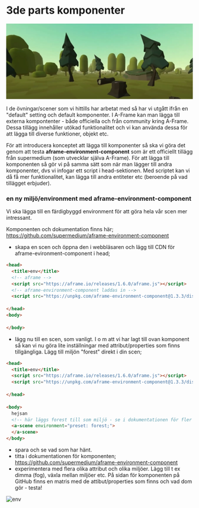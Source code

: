 # 3de parts komponenter
![forest](https://github.com/mattische/aframe-intro/blob/abac050b889f6a0022dd43d6a054678f8bfc8d60/1%20-%20mer%20om%20assets%20och%20animation/img/forest.png)

I de övningar/scener som vi hittills har arbetat med så har vi utgått ifrån en "default" setting och default komponenter.
I A-Frame kan man lägga till externa kompontenter - både officiella och från community kring A-Frame.
Dessa tillägg innehåller utökad funktionalitet och vi kan använda dessa för att lägga till diverse funktioner, objekt etc.

För att introducera konceptet att lägga till komponenter så ska vi göra det genom att testa **aframe-environment-component** som är ett officiellt 
tillägg från supermedium (som utvecklar själva A-Frame). För att lägga till komponenten så gör vi på samma sätt som när man lägger till andra komponenter, dvs vi infogar ett script i head-sektionen. Med scriptet kan vi då få mer funktionalitet, kan lägga till andra entiteter etc (beroende på vad tillägget erbjuder).

### en ny miljö/environment med aframe-environment-component

Vi ska lägga till en färdigbyggd environment för att göra hela vår scen mer intressant.

Komponenten och dokumentation finns här; https://github.com/supermedium/aframe-environment-component

- skapa en scen och öppna den i webbläsaren och lägg till CDN för aframe-evironment-component i head;
```html
<head>
  <title>env</title>
  <!-- aframe -->
  <script src="https://aframe.io/releases/1.6.0/aframe.js"></script>
  <!-- aframe-environment-component laddas in -->
  <script src="https://unpkg.com/aframe-environment-component@1.3.3/dist/aframe-environment-component.min.js"></script>

</head>
<body>
  
</body>
```
- lägg nu till en scen, som vanligt. I o m att vi har lagt till ovan komponent så kan vi nu göra lite inställningar med attribut/properties som finns tillgängliga. Lägg till miljön "forest" direkt i din scen;
```html
<head>
  <title>env</title>
  <script src="https://aframe.io/releases/1.6.0/aframe.js"></script>
  <script src="https://unpkg.com/aframe-environment-component@1.3.3/dist/aframe-environment-component.min.js"></script>

</head>

<body>
  hejsan
  <!-- här läggs forest till som miljö - se i dokumentationen för fler olika miljöer (det finns bla egypt, japan, dreams m. fl.) -->
  <a-scene environment="preset: forest;">
  </a-scene>
</body>
```
- spara och se vad som har hänt.
- titta i dokumentationen för komponenten; https://github.com/supermedium/aframe-environment-component
- experimentera med flera olika attribut och olika miljöer. Lägg till t ex dimma (fog), växla mellan miljöer etc.
På sidan för komponenten på GitHub finns en matris med de attibut/properties som finns och vad dom gör - testa!

  
![env](https://github.com/mattische/aframe-intro/blob/0e20bf37a867d3e112254ae3b0d77041a5c2d23b/1%20-%20mer%20om%20assets%20och%20animation/img/aframeenvironment.gif)





